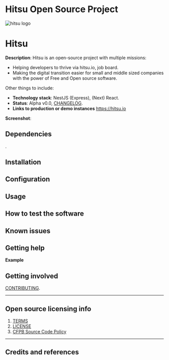 # Hitsu Open Source Project

![hitsu logo](https://i.imgur.com/r9Fdk4S.png)


# Hitsu

**Description**: Hitsu is an open-source project with multiple missions: 
 - Helping developers to thrive via hitsu.io, job board.
 - Making the digital transition easier for small and middle sized companies with the power of Free and Open source software.
 
Other things to include:

  - **Technology stack**: NestJS (Express), (Next) React.
  - **Status**:  Alpha v0.0, [CHANGELOG](CHANGELOG.md).
  - **Links to production or demo instances**
      https://hitsu.io
 
**Screenshot**:


## Dependencies

.

## Installation



## Configuration


## Usage



## How to test the software


## Known issues


## Getting help


**Example**


## Getting involved

[CONTRIBUTING](CONTRIBUTING.md).


----

## Open source licensing info
1. [TERMS](TERMS.md)
2. [LICENSE](LICENSE)
3. [CFPB Source Code Policy](https://github.com/cfpb/source-code-policy/)


----

## Credits and references

